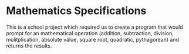 # Mathematics Specifications

This is a school project which required us to create a program that would prompt for an mathematical operation (addition, subtraction, division, mulitplication, absolute value, square root, quadratic, pythagorean) and returns the results.
